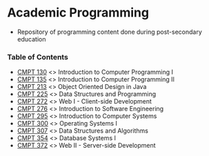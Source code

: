 # Academic Programming 
- Repository of programming content done during post-secondary education

### Table of Contents
- [CMPT 130](https://www.sfu.ca/students/calendar/2024/spring/courses/cmpt/130.html) <> Introduction to Computer Programming I
- [CMPT 135](https://www.sfu.ca/students/calendar/2024/spring/courses/cmpt/135.html) <> Introduction to Computer Programming II 
- [CMPT 213](https://www.sfu.ca/students/calendar/2024/spring/courses/cmpt/213.html) <> Object Oriented Design in Java
- [CMPT 225](https://www.sfu.ca/students/calendar/2024/spring/courses/cmpt/225.html) <> Data Structures and Programming
- [CMPT 272](https://www.sfu.ca/students/calendar/2024/spring/courses/cmpt/272.html) <> Web I - Client-side Development
- [CMPT 276](https://www.sfu.ca/students/calendar/2024/spring/courses/cmpt/276.html) <> Introduction to Software Engineering
- [CMPT 295](https://www.sfu.ca/students/calendar/2024/spring/courses/cmpt/295.html) <> Introduction to Computer Systems
- [CMPT 300](https://www.sfu.ca/students/calendar/2024/spring/courses/cmpt/300.html) <> Operating Systems I
- [CMPT 307](https://www.sfu.ca/students/calendar/2024/spring/courses/cmpt/307.html) <> Data Structures and Algorithms
- [CMPT 354](https://www.sfu.ca/students/calendar/2024/spring/courses/cmpt/354.html) <> Database Systems I
- [CMPT 372](https://www.sfu.ca/students/calendar/2024/spring/courses/cmpt/372.html) <> Web II - Server-side Development